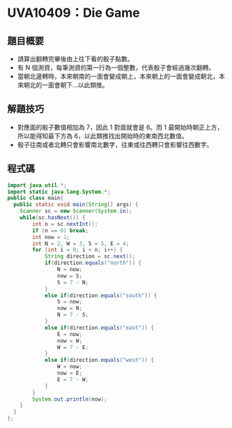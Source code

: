 # UVA10409：Die Game

## 題目概要

- 請算出翻轉完畢後由上往下看的骰子點數。
- 有 N 個測資，每筆測資的第一行為一個整數，代表骰子會經過幾次翻轉。
- 當朝北邊轉時，本來朝南的一面會變成朝上，本來朝上的一面會變成朝北，本來朝北的一面會朝下...以此類推。

## 解題技巧

- 對應面的骰子數值相加為 7，因此 1 對面就會是 6。而 1 最開始時朝正上方，所以能得知最下方為 6，以此類推找出開始時的東南西北數值。
- 骰子往南或者北轉只會影響南北數字，往東或往西轉只會影響往西數字。

## 程式碼

```java
import java.util.*;
import static java.lang.System.*;
public class main{
  public static void main(String[] args) {
    Scanner sc = new Scanner(System.in);
    while(sc.hasNext()) {
        int n = sc.nextInt();
        if (n == 0) break;
        int now = 1;
        int N = 2, W = 3, S = 5, E = 4;
        for (int i = 0; i < n; i++) {
            String direction = sc.next();
            if(direction.equals("north")) {
                N = now;
                now = S;
                S = 7 - N;
            }
            else if(direction.equals("south")) {
                S = now;
                now = N;
                N = 7 - S;
            }
            else if(direction.equals("east")) {
                E = now;
                now = W;
                W = 7 - E;
            }
            else if(direction.equals("west")) {
                W = now;
                now = E;
                E = 7 - W;
            }
        }
        System.out.println(now);
    }
  }
};
```
